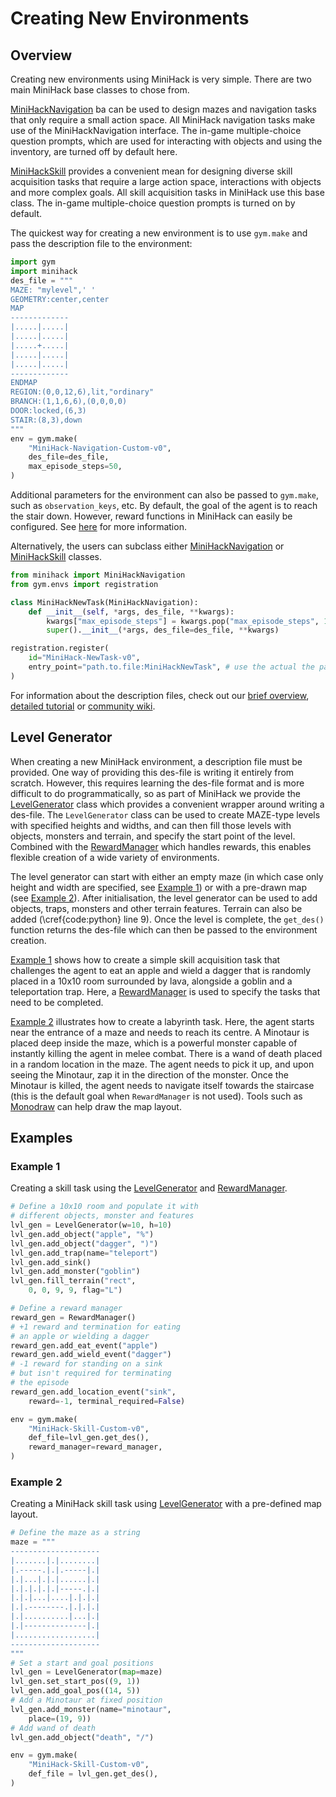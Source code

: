 # Creating New Environments

## Overview

Creating new environments using MiniHack is very simple. There are two main MiniHack base classes to chose from.

[MiniHackNavigation](../api/minihack.html#minihack.MiniHackNavigation) ba can be used to design mazes and navigation tasks that only require a small action space. All MiniHack navigation tasks make use of the MiniHackNavigation interface. The in-game multiple-choice question prompts, which are used for interacting with objects and using the inventory, are turned off by default here.

[MiniHackSkill](../api/minihack.html#minihack.MiniHackSkill) provides a convenient mean for designing diverse skill acquisition tasks that require a large action space, interactions with objects and more complex goals. All skill acquisition tasks in MiniHack use this base class. The in-game multiple-choice question prompts is turned on by default.

The quickest way for creating a new environment is to use `gym.make` and pass the description file to the environment:
```python
import gym
import minihack
des_file = """
MAZE: "mylevel",' '
GEOMETRY:center,center
MAP
-------------
|.....|.....|
|.....|.....|
|.....+.....|
|.....|.....|
|.....|.....|
-------------
ENDMAP
REGION:(0,0,12,6),lit,"ordinary"
BRANCH:(1,1,6,6),(0,0,0,0)
DOOR:locked,(6,3)
STAIR:(8,3),down
"""
env = gym.make(
    "MiniHack-Navigation-Custom-v0",
    des_file=des_file,
    max_episode_steps=50,
)
```

Additional parameters for the environment can also be passed to `gym.make`, such as `observation_keys`, etc.
By default, the goal of the agent is to reach the stair down. However, reward functions in MiniHack can easily be configured. See [here](../reward) for more information.

Alternatively, the users can subclass either [MiniHackNavigation](../api/minihack.html#minihack.MiniHackNavigation) or [MiniHackSkill](../api/minihack.html#minihack.MiniHackSkill) classes.

```python
from minihack import MiniHackNavigation
from gym.envs import registration

class MiniHackNewTask(MiniHackNavigation):
    def __init__(self, *args, des_file, **kwargs):
        kwargs["max_episode_steps"] = kwargs.pop("max_episode_steps", 1000)
        super().__init__(*args, des_file=des_file, **kwargs)

registration.register(
    id="MiniHack-NewTask-v0",
    entry_point="path.to.file:MiniHackNewTask", # use the actual the path
)
```

For information about the description files, check out our [brief overview](./des_files), [detailed tutorial](../tutorials/des_file/index) or [community wiki](https://nethackwiki.com/wiki/Des-file_format).

## Level Generator

When creating a new MiniHack environment, a description file must be provided. One way of providing this des-file is writing it entirely from scratch. However, this requires learning the des-file format and is more difficult to do programmatically, so as part of MiniHack we provide the [LevelGenerator](../api/minihack.html#minihack.LevelGenerator) class which provides a convenient wrapper around writing a des-file. The `LevelGenerator` class can be used to create MAZE-type levels with specified heights and widths, and can then fill those levels with objects, monsters and terrain, and specify the start point of the level. Combined with the [RewardManager](../api/minihack.html#minihack.RewardManager) which handles rewards, this enables flexible creation of a wide variety of environments.

The level generator can start with either an empty maze (in which case only height and width are specified, see [Example 1](#example-1)) or with a pre-drawn map (see [Example 2](#example-2)). After initialisation, the level generator can be used to add objects, traps, monsters and other terrain features. Terrain can also be added (\cref{code:python} line 9). Once the level is complete, the `get_des()` function returns the des-file which can then be passed to the environment creation.

[Example 1](#example-1) shows how to create a simple skill acquisition task that challenges the agent to eat an apple and wield a dagger that is randomly placed in a 10x10 room surrounded by lava, alongside a goblin and a teleportation trap. Here, a [RewardManager](../api/minihack.html#minihack.RewardManager) is used to specify the tasks that need to be completed.

[Example 2](#example-2) illustrates how to create a labyrinth task. Here, the agent starts near the entrance of a maze and needs to reach its centre. A Minotaur is placed deep inside the maze, which is a powerful monster capable of instantly killing the agent in melee combat. There is a wand of death placed in a random location in the maze. The agent needs to pick it up, and upon seeing the Minotaur, zap it in the direction of the monster. Once the Minotaur is killed, the agent needs to navigate itself towards the staircase (this is the default goal when `RewardManager` is not used). Tools such as [Monodraw](https://monodraw.helftone.com) can help draw the map layout.

## Examples

### Example 1

Creating a skill task using the [LevelGenerator](../api/minihack.html#minihack.LevelGenerator) and [RewardManager](../api/minihack.html#minihack.RewardManager).

```python
# Define a 10x10 room and populate it with
# different objects, monster and features
lvl_gen = LevelGenerator(w=10, h=10)
lvl_gen.add_object("apple", "%")
lvl_gen.add_object("dagger", ")")
lvl_gen.add_trap(name="teleport")
lvl_gen.add_sink()
lvl_gen.add_monster("goblin")
lvl_gen.fill_terrain("rect",
    0, 0, 9, 9, flag="L")

# Define a reward manager
reward_gen = RewardManager()
# +1 reward and termination for eating
# an apple or wielding a dagger
reward_gen.add_eat_event("apple")
reward_gen.add_wield_event("dagger")
# -1 reward for standing on a sink
# but isn't required for terminating
# the episode
reward_gen.add_location_event("sink",
    reward=-1, terminal_required=False)

env = gym.make(
    "MiniHack-Skill-Custom-v0",
    def_file=lvl_gen.get_des(),
    reward_manager=reward_manager,
)
```

### Example 2

Creating a MiniHack skill task using [LevelGenerator](../api/minihack.html#minihack.LevelGenerator) with a pre-defined map layout.

```python
# Define the maze as a string
maze = """
--------------------
|.......|.|........|
|.-----.|.|.-----|.|
|.|...|.|.|......|.|
|.|.|.|.|.|-----.|.|
|.|.|...|....|.|.|.|
|.|.--------.|.|.|.|
|.|..........|...|.|
|.|--------------|.|
|..................|
--------------------
"""
# Set a start and goal positions
lvl_gen = LevelGenerator(map=maze)
lvl_gen.set_start_pos((9, 1))
lvl_gen.add_goal_pos((14, 5))
# Add a Minotaur at fixed position
lvl_gen.add_monster(name="minotaur",
    place=(19, 9))
# Add wand of death
lvl_gen.add_object("death", "/")

env = gym.make(
    "MiniHack-Skill-Custom-v0",
    def_file = lvl_gen.get_des(),
)
```
